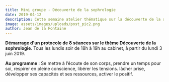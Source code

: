 ```yaml
---
title: Mini groupe - Découverte de la sophrologie
date: 2019-04-12
description: Cette semaine atelier thématique sur la découverte de la sophrologie
image: assets/images/uploads/post_pic2.png
author: Jean de la Fontaine
---
```


**Démarrage d'un protocole de 8 séances sur le thème Découverte de la sophrologie**. Tous les lundis soir de 18h à 19h au cabinet, à partir du lundi 3 juin 2019.

**Au programme** : Se mettre à l’écoute de son corps, prendre un temps pour soi, respirer en pleine conscience, libérer les tensions. lâcher prise, développer ses capacités et ses ressources, activer le positif.
